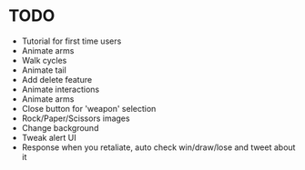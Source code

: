 TODO
====

* Tutorial for first time users
* Animate arms
* Walk cycles
* Animate tail
* Add delete feature
* Animate interactions
* Animate arms
* Close button for 'weapon' selection
* Rock/Paper/Scissors images
* Change background
* Tweak alert UI
* Response when you retaliate, auto check win/draw/lose and tweet about it